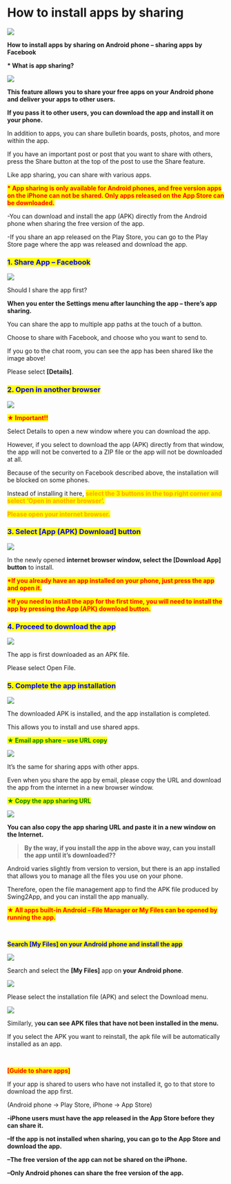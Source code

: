 # How to install apps by sharing

![](https://support.swing2app.com/wp-content/uploads/2019/08/app-sharing.png)

**How to install apps by sharing on Android phone – sharing apps by Facebook**

**\* What is app sharing?**

![](https://support.swing2app.com/wp-content/uploads/2019/08/Picture45.png)

**This feature allows you to share your free apps on your Android phone and deliver your apps to other users.**

**If you pass it to other users, you can download the app and install it on your phone.**

In addition to apps, you can share bulletin boards, posts, photos, and more within the app.

If you have an important post or post that you want to share with others, press the Share button at the top of the post to use the Share feature.

Like app sharing, you can share with various apps.

<mark style="color:red;">**\* App sharing is only available for Android phones, and free version apps on the iPhone can not be shared. Only apps released on the App Store can be downloaded.**</mark>

\-You can download and install the app (APK) directly from the Android phone when sharing the free version of the app.

\-If you share an app released on the Play Store, you can go to the Play Store page where the app was released and download the app.



### <mark style="color:blue;">**1. Share App – Facebook**</mark>

![](https://support.swing2app.com/wp-content/uploads/2019/08/Picture45.png)

Should I share the app first?

**When you enter the Settings menu after launching the app – there’s app sharing.**

You can share the app to multiple app paths at the touch of a button.

Choose to share with Facebook, and choose who you want to send to.

If you go to the chat room, you can see the app has been shared like the image above!

Please select **\[Details]**.



### <mark style="color:blue;">**2. Open in another browser**</mark>

![](https://support.swing2app.com/wp-content/uploads/2019/08/Picture37.png)

<mark style="color:red;">**★ Important!!**</mark>

Select Details to open a new window where you can download the app.

However, if you select to download the app (APK) directly from that window, the app will not be converted to a ZIP file or the app will not be downloaded at all.

Because of the security on Facebook described above, the installation will be blocked on some phones.

Instead of installing it here, <mark style="color:orange;">**select the 3 buttons in the top right corner and select ‘Open in another browser’.**</mark>

<mark style="color:orange;">**Please open your internet browser.**</mark>



### <mark style="color:blue;">**3. Select \[App (APK) Download] button**</mark>

![](https://support.swing2app.com/wp-content/uploads/2019/08/Picture46.png)

In the newly opened **internet browser window, select the \[Download App] button** to install.

<mark style="color:red;">**\*If you already have an app installed on your phone, just press the app and open it.**</mark>

<mark style="color:red;">**\*If you need to install the app for the first time, you will need to install the app by pressing the App (APK) download button.**</mark>



### <mark style="color:blue;">**4. Proceed to download the app**</mark>

![](https://support.swing2app.com/wp-content/uploads/2019/08/Picture47.png)

The app is first downloaded as an APK file.

Please select Open File.



### <mark style="color:blue;">**5. Complete the app installation**</mark>

![](https://support.swing2app.com/wp-content/uploads/2019/08/Picture49.png)

The downloaded APK is installed, and the app installation is completed.

This allows you to install and use shared apps.



<mark style="color:green;">**★ Email app share – use URL copy**</mark>

![](https://support.swing2app.com/wp-content/uploads/2019/08/Picture51.png)

It’s the same for sharing apps with other apps.

Even when you share the app by email, please copy the URL and download the app from the internet in a new browser window.



<mark style="color:green;">**★ Copy the app sharing URL**</mark>

![](https://support.swing2app.com/wp-content/uploads/2019/08/Picture52.png)

**You can also copy the app sharing URL and paste it in a new window on the Internet.**



> **By the way, if you install the app in the above way, can you install the app until it’s downloaded??**

Android varies slightly from version to version, but there is an app installed that allows you to manage all the files you use on your phone.

Therefore, open the file management app to find the APK file produced by Swing2App, and you can install the app manually.

<mark style="color:red;">**★ All apps built-in Android – File Manager or My Files can be opened by running the app.**</mark>

**​**

<mark style="color:blue;">**Search \[My Files] on your Android phone and install the app**</mark>

![](https://support.swing2app.com/wp-content/uploads/2019/08/Picture54.png)

Search and select the **\[My Files]** app on **your Android phone**.



![](https://support.swing2app.com/wp-content/uploads/2019/08/Picture58.png)

Please select the installation file (APK) and select the Download menu.



![](https://support.swing2app.com/wp-content/uploads/2019/08/Picture57.png)

Similarly, y**ou can see APK files that have not been installed in the menu.**

If you select the APK you want to reinstall, the apk file will be automatically installed as an app.



​

<mark style="color:red;">**\[Guide to share apps]**</mark>

If your app is shared to users who have not installed it, go to that store to download the app first.

(Android phone → Play Store, iPhone → App Store)

**-iPhone users must have the app released in the App Store before they can share it.**

**–If the app is not installed when sharing, you can go to the App Store and download the app.**

**–The free version of the app can not be shared on the iPhone.**

**–Only Android phones can share the free version of the app.**
